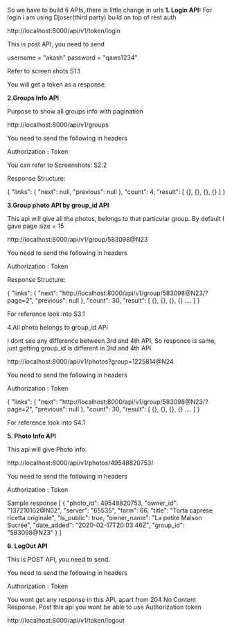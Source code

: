 So we have to build 6 APIs, there is little change in urls
**1. Login API:**
For login i am using Djoser(third party) build on top
 of rest auth

http://localhost:8000/api/v1/token/login

This is post API, you need to send
 
username = "akash"    password = "qaws1234"

Refer to screen shots S1.1

You will get a token as a response.

**2.Groups Info API**

Purpose to show all groups info with pagination

http://localhost:8000/api/v1/groups

You need to send the following in headers

Authorization : Token <token you get from login>

You can refer to Screenshots: S2.2

Response Structure:

{
    "links": 
    {
        "next": null,
        "previous": null
    },
    "count": 4,
    "result": [
        {}, {}, {}, {}
    ]
}

**3.Group photo API by group_id API**

This api will give all the photos, belongs to that 
particular group. By default I gave page size = 15

http://localhost:8000/api/v1/group/583098@N23

You need to send the following in headers

Authorization : Token <token you get from login>

Response Structure:

{
    "links": 
    {
        "next": "http://localhost:8000/api/v1/group/583098@N23/?page=2",
        "previous": null
    },
    "count": 30,
    "result": [
        {}, {}, {}, {} ....
    ]
}

For reference look into S3.1

4.All photo belongs to group_id API

I dont see any difference between 3rd and 4th API, So responce 
is same, just getting group_id is different in 3rd and 4th API

http://localhost:8000/api/v1/photos?group=1225814@N24

You need to send the following in headers

Authorization : Token <token you get from login>

{
    "links": 
    {
        "next": "http://localhost:8000/api/v1/group/583098@N23/?page=2",
        "previous": null
    },
    "count": 30,
    "result": [
        {}, {}, {}, {} ....
    ]
}

For reference look into S4.1

**5. Photo Info API**

This api will give Photo info.

http://localhost:8000/api/v1/photos/49548820753/

You need to send the following in headers

Authorization : Token <token you get from login>

Sample response
[
    {
        "photo_id": 49548820753,
        "owner_id": "137210102@N02",
        "server": "65535",
        "farm": 66,
        "title": "Torta caprese ricetta originale",
        "is_public": true,
        "owner_name": "La petite Maison Sucrée",
        "date_added": "2020-02-17T20:03:46Z",
        "group_id": "583098@N23"
    }
]

**6. LogOut API**

This is POST API, you need to send.

You need to send the following in headers

Authorization : Token <token you get from login>

You wont get any response in this API, apart from 204 No Content Response.
Post this api you wont be able to use Authorization token  

http://localhost:8000/api/v1/token/logout


